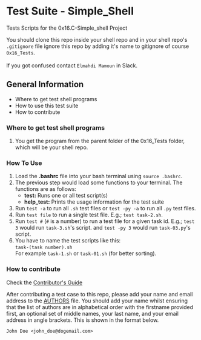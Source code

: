 # Test Suite - Simple_Shell

Tests Scripts for the 0x16.C-Simple_shell Project

You should clone this repo inside your shell repo and in your shell repo's `.gitignore` file ignore this repo by adding it's name to gitignore of course `0x16_Tests`.
<br/>
<br/>
If you got confused contact `Elmahdi Mamoun` in Slack.



## General Information
 - Where to get test shell programs
 - How to use this test suite
 - How to contribute

### Where to get test shell programs
1. You get the program from the parent folder of the 0x16_Tests folder, which will be your shell repo.

### How To Use

1. Load the **.bashrc** file into your bash terminal using `source .bashrc`.
2. The previous step would load some functions to your terminal. The functions are as follows:<br/>
   + **test:** Runs one or all test script(s)
   + **help_test:** Prints the usage information for the test suite
3. Run `test -a` to run all `.sh` test files or `test -py -a` to run all `.py` test files.
4. Run `test file` to run a single test file. E.g.; `test task-2.sh`.
5. Run `test #` (`#` is a number) to run a test file for a given task id. E.g.; `test 3` would run `task-3.sh`'s script. and `test -py 3` would run `task-03.py`'s script.
6. You have to name the test scripts like this: <br/>`task-(task number).sh`<br/>For example `task-1.sh` or `task-01.sh` (for better sorting).

### How to contribute

Check the [Contributor's Guide](https://github.com/Elmahdi1962/0x16_Tests/blob/master/CONTRIBUTING.md)

After contributing a test case to this repo, please add your name and email address to the [AUTHORS](AUTHORS) file. You should add your name whilst ensuring that the list of authors are in alphabetical order with the firstname provided first, an optional set of middle names, your last name, and your email address in angle brackets. This is shown in the format below.

```
John Doe <john_doe@dogemail.com>
```

